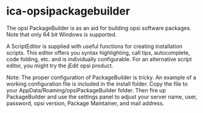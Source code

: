 # ica-opsipackagebuilder
The opsi PackageBuilder is as an aid for building opsi software packages. Note that only 64 bit Windows is supported.

A ScriptEditor is supplied with useful functions for creating installation scripts. This editor offers you syntax highlighting, call tips, autocomplete, code folding, etc. and is individually configurable. For an alternative script editor, you might try the jEdit opsi product.

Note: The proper configuration of PackageBuilder is tricky. An example of a working configuration file is included in the install folder. Copy the file to your AppData/Roaming/opsiPackageBuilder folder. Then fire up PackageBuilder and use the settings panel to adjust your server name, user, password, opsi version, Package Maintainer, and mail address.